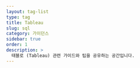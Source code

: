 ```yaml
---
layout: tag-list
type: tag
title: Tableau
slug: sql
category: 가이던스
sidebar: true
order: 1
description: >
  태블로 (Tableau) 관련 가이드와 팁을 공유하는 공간입니다.
---
```

